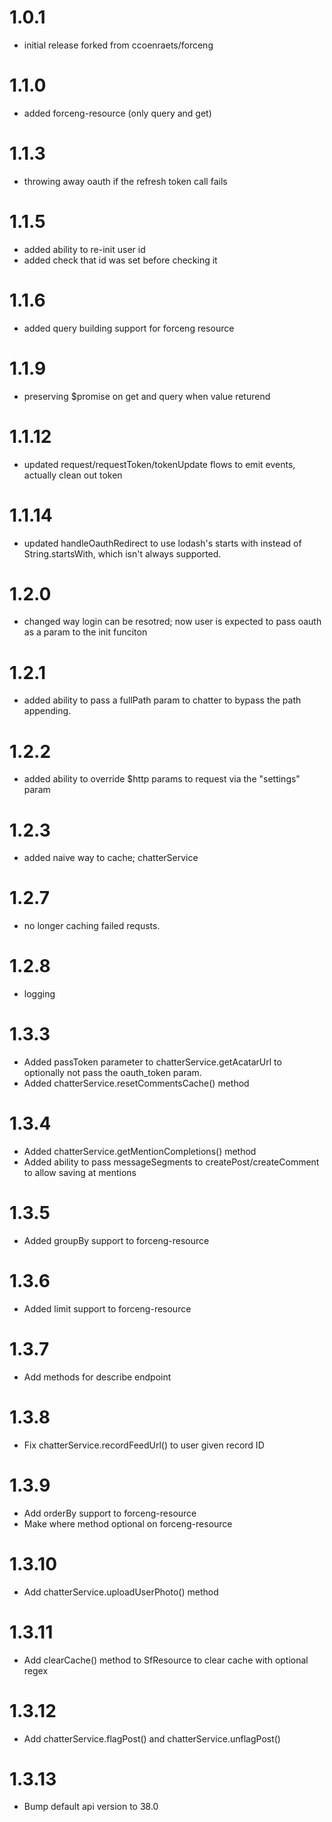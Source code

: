 # 1.0.1
- initial release forked from ccoenraets/forceng

# 1.1.0
- added forceng-resource (only query and get)

# 1.1.3
- throwing away oauth if the refresh token call fails

# 1.1.5
- added ability to re-init user id
- added check that id was set before checking it

# 1.1.6
- added query building support for forceng resource

# 1.1.9
- preserving $promise on get and query when value returend

# 1.1.12
- updated request/requestToken/tokenUpdate flows to emit events,
  actually clean out token

# 1.1.14
- updated handleOauthRedirect to use lodash's starts with instead of
  String.startsWith, which isn't always supported.

# 1.2.0
- changed way login can be resotred; now user is expected
  to pass oauth as a param to the init funciton

# 1.2.1
- added ability to pass a fullPath param to chatter to bypass the
  path appending.

# 1.2.2
- added ability to override $http params to request via the "settings" param

# 1.2.3
- added naive way to cache; chatterService

# 1.2.7
- no longer caching failed requsts.

# 1.2.8
- logging

# 1.3.3
- Added passToken parameter to chatterService.getAcatarUrl to optionally
  not pass the oauth_token param.
- Added chatterService.resetCommentsCache() method

# 1.3.4
- Added chatterService.getMentionCompletions() method
- Added ability to pass messageSegments to createPost/createComment to allow
  saving at mentions

# 1.3.5
- Added groupBy support to forceng-resource

# 1.3.6
- Added limit support to forceng-resource

# 1.3.7
- Add methods for describe endpoint

# 1.3.8
- Fix chatterService.recordFeedUrl() to user given record ID

# 1.3.9
- Add orderBy support to forceng-resource
- Make where method optional on forceng-resource

# 1.3.10
- Add chatterService.uploadUserPhoto() method

# 1.3.11
- Add clearCache() method to SfResource to clear cache with optional regex

# 1.3.12
- Add chatterService.flagPost() and chatterService.unflagPost()

# 1.3.13
- Bump default api version to 38.0
